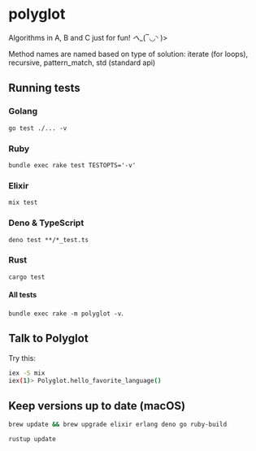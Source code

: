 # polyglot

Algorithms in A, B and C just for fun! _へ__(‾◡◝ )>

Method names are named based on type of solution: iterate (for loops), recursive, pattern_match, std (standard api)

## Running tests

### Golang

`go test ./... -v`

### Ruby

`bundle exec rake test TESTOPTS='-v'`

### Elixir

`mix test`

### Deno & TypeScript

`deno test **/*_test.ts`

### Rust

`cargo test`

#### All tests

`bundle exec rake -m polyglot -v`.

## Talk to Polyglot

Try this:

```sh
iex -S mix
iex(1)> Polyglot.hello_favorite_language()
```

## Keep versions up to date (macOS)

```sh
brew update && brew upgrade elixir erlang deno go ruby-build
```

```sh
rustup update
```
